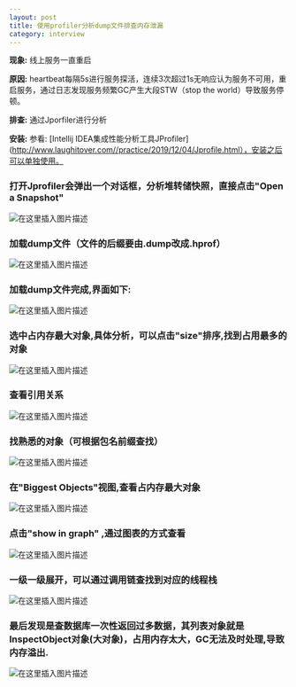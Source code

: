 ```yaml
---
layout: post
title: 使用profiler分析dump文件排查内存泄漏
category: interview
---
```


**现象:** 线上服务一直重启

**原因:** heartbeat每隔5s进行服务探活，连续3次超过1s无响应认为服务不可用，重启服务，通过日志发现服务频繁GC产生大段STW（stop the world）导致服务停顿。

**排查:** 通过Jporfiler进行分析

**安装:** 参看: [Intellij IDEA集成性能分析工具JProfiler](http://www.laughitover.com//practice/2019/12/04/Jprofile.html），安装之后可以单独使用。

### 打开Jprofiler会弹出一个对话框，分析堆转储快照，直接点击"Open a Snapshot"

![在这里插入图片描述](http://www.laughitover.com/assets/images/2020/jprofilerAnalyzeDump/001.png)

### 加载dump文件（文件的后缀要由.dump改成.hprof）

![在这里插入图片描述](http://www.laughitover.com/assets/images/2020/jprofilerAnalyzeDump/002.png)

### 加载dump文件完成,界面如下:

![在这里插入图片描述](http://www.laughitover.com/assets/images/2020/jprofilerAnalyzeDump/003.png)

### 选中占内存最大对象,具体分析，可以点击"size"排序,找到占用最多的对象

![在这里插入图片描述](http://www.laughitover.com/assets/images/2020/jprofilerAnalyzeDump/004.png)

### 查看引用关系

![在这里插入图片描述](http://www.laughitover.com/assets/images/2020/jprofilerAnalyzeDump/005.png)

### 找熟悉的对象（可根据包名前缀查找）

![在这里插入图片描述](http://www.laughitover.com/assets/images/2020/jprofilerAnalyzeDump/006.png)

### 在"Biggest Objects"视图,查看占内存最大对象

![在这里插入图片描述](http://www.laughitover.com/assets/images/2020/jprofilerAnalyzeDump/007.png)

### 点击"show in graph" ,通过图表的方式查看

![在这里插入图片描述](http://www.laughitover.com/assets/images/2020/jprofilerAnalyzeDump/008.png)

### 一级一级展开，可以通过调用链查找到对应的线程栈

![在这里插入图片描述](http://www.laughitover.com/assets/images/2020/jprofilerAnalyzeDump/009.png)

### 最后发现是查数据库一次性返回过多数据，其列表对象就是InspectObject对象(大对象)，占用内存太大，GC无法及时处理,导致内存溢出.

![在这里插入图片描述](http://www.laughitover.com/assets/images/2020/jprofilerAnalyzeDump/010.png)